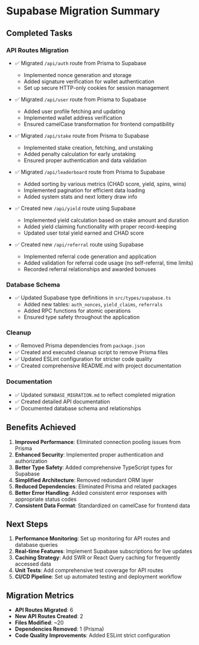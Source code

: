 # Supabase Migration Summary

## Completed Tasks

### API Routes Migration
- ✅ Migrated `/api/auth` route from Prisma to Supabase
  - Implemented nonce generation and storage
  - Added signature verification for wallet authentication
  - Set up secure HTTP-only cookies for session management
  
- ✅ Migrated `/api/user` route from Prisma to Supabase
  - Added user profile fetching and updating
  - Implemented wallet address verification
  - Ensured camelCase transformation for frontend compatibility
  
- ✅ Migrated `/api/stake` route from Prisma to Supabase
  - Implemented stake creation, fetching, and unstaking
  - Added penalty calculation for early unstaking
  - Ensured proper authentication and data validation
  
- ✅ Migrated `/api/leaderboard` route from Prisma to Supabase
  - Added sorting by various metrics (CHAD score, yield, spins, wins)
  - Implemented pagination for efficient data loading
  - Added system stats and next lottery draw info
  
- ✅ Created new `/api/yield` route using Supabase
  - Implemented yield calculation based on stake amount and duration
  - Added yield claiming functionality with proper record-keeping
  - Updated user total yield earned and CHAD score
  
- ✅ Created new `/api/referral` route using Supabase
  - Implemented referral code generation and application
  - Added validation for referral code usage (no self-referral, time limits)
  - Recorded referral relationships and awarded bonuses

### Database Schema
- ✅ Updated Supabase type definitions in `src/types/supabase.ts`
  - Added new tables: `auth_nonces`, `yield_claims`, `referrals`
  - Added RPC functions for atomic operations
  - Ensured type safety throughout the application

### Cleanup
- ✅ Removed Prisma dependencies from `package.json`
- ✅ Created and executed cleanup script to remove Prisma files
- ✅ Updated ESLint configuration for stricter code quality
- ✅ Created comprehensive README.md with project documentation

### Documentation
- ✅ Updated `SUPABASE_MIGRATION.md` to reflect completed migration
- ✅ Created detailed API documentation
- ✅ Documented database schema and relationships

## Benefits Achieved

1. **Improved Performance**: Eliminated connection pooling issues from Prisma
2. **Enhanced Security**: Implemented proper authentication and authorization
3. **Better Type Safety**: Added comprehensive TypeScript types for Supabase
4. **Simplified Architecture**: Removed redundant ORM layer
5. **Reduced Dependencies**: Eliminated Prisma and related packages
6. **Better Error Handling**: Added consistent error responses with appropriate status codes
7. **Consistent Data Format**: Standardized on camelCase for frontend data

## Next Steps

1. **Performance Monitoring**: Set up monitoring for API routes and database queries
2. **Real-time Features**: Implement Supabase subscriptions for live updates
3. **Caching Strategy**: Add SWR or React Query caching for frequently accessed data
4. **Unit Tests**: Add comprehensive test coverage for API routes
5. **CI/CD Pipeline**: Set up automated testing and deployment workflow

## Migration Metrics

- **API Routes Migrated**: 6
- **New API Routes Created**: 2
- **Files Modified**: ~20
- **Dependencies Removed**: 1 (Prisma)
- **Code Quality Improvements**: Added ESLint strict configuration
